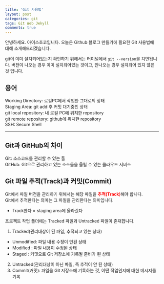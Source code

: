 ```yaml
---
title: 'Git 사용법'
layout: post
categories: git
tags: Git Web Jekyll
comments: true
---
```

안녕하세요. 아이스초코입니다. 오늘은 Github 블로그 만들기에 필요한 Git 사용법에 대해 소개해드리겠습니다.
  
git이 이미 설치되어있는지 확인하기 위해서는 터미널에서 `git --version`을 치면됩니다. 버전이 나오는 경우 이미 설치되어있는 것이고, 안나오는 경우 설치되어 있지 않은 것 입니다.

**용어**  
-------------
Working Directory: 로컬PC에서 작업한 그대로의 상태  
Staging Area: git add 후 커밋 대기중인 상태  
git local repository: 내 로컬 PC에 위치한 repository  
git remote repository: github에 위치한 repository  
SSH: Secure Shell
* * *  

**Git과 GitHub의 차이**  
-------------
Git: 소스코드를 관리할 수 있는 툴  
GitHub: Git으로 관리하고 있는 소스들을 올릴 수 있는 클라우드 서비스

**Git 파일 추적(Track)과 커밋(Commit)**  
-------------  
Git에서 파일 버전을 관리하기 위해서는 해당 파일을 <span style="color:red">**추적(Track)**</span>해야 합니다.  
Git에서 추적한다는 의미는 그 파일을 관리한다는 의미입니다.  
* Track한다 = staging area에 올라갔다  

프로젝트 작업 폴더에는 Tracked 파일과 Untracked 파일이 존재합니다.  
1. Tracked(관리대상이 된 파일, 추적되고 있는 상태)  
  - Unmodified: 파일 내용 수정이 안된 상태  
  - Modified : 파일 내용이 수정된 상태  
  - Staged : 커밋으로 Git 저장소에 기록될 준비가 된 상태  
2. Untracked(관리대상이 아닌 파일, 즉 추적이 안 된 상태)  
3. Commit(커밋): 파일을 Git 저장소에 기록하는 것, 어떤 작업인지에 대한 메시지를 기록  

<!--author-->